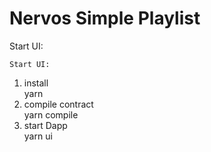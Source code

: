 # Nervos Simple Playlist

Start UI:

```
Start UI:

```
1. install  
yarn 
2. compile contract  
yarn compile
3. start Dapp  
yarn ui
```


